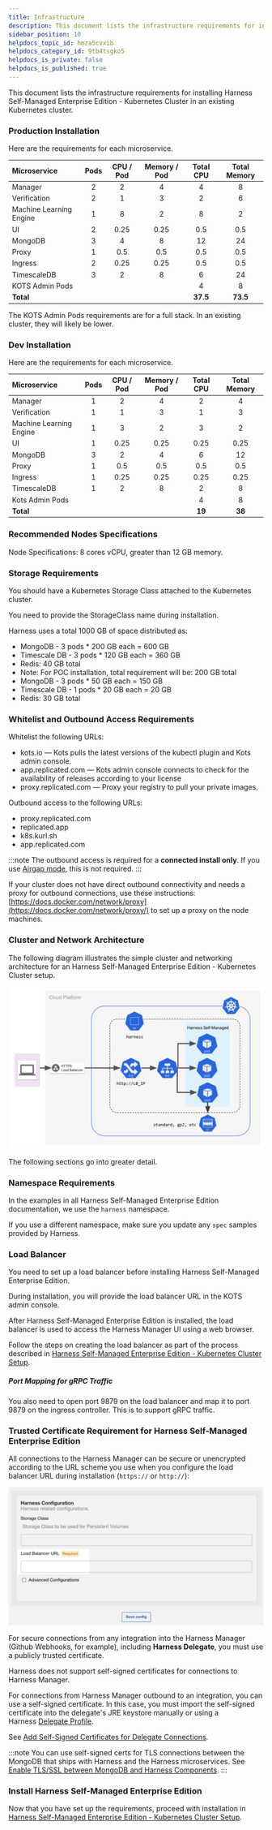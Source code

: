 ```yaml
---
title: Infrastructure
description: This document lists the infrastructure requirements for installing Harness Self-Managed Enterprise Edition - Kubernetes Cluster in an existing Kubernetes cluster. Production Installation. Here are th…
sidebar_position: 10
helpdocs_topic_id: hmza5cvxib
helpdocs_category_id: 9tb4tsgko5
helpdocs_is_private: false
helpdocs_is_published: true
---
```


This document lists the infrastructure requirements for installing Harness Self-Managed Enterprise Edition - Kubernetes Cluster in an existing Kubernetes cluster.

### Production Installation

Here are the requirements for each microservice.



| **Microservice** | **Pods** | **CPU / Pod** | **Memory / Pod** | **Total CPU** | **Total Memory** |
| :-- | :-: | :-: | :-: | :-: | :-: |
| Manager | 2 | 2 | 4 | 4 | 8 |
| Verification | 2 | 1 | 3 | 2 | 6 |
| Machine Learning Engine | 1 | 8 | 2 | 8 | 2 |
| UI | 2 | 0.25 | 0.25 | 0.5 | 0.5 |
| MongoDB | 3 | 4 | 8 | 12 | 24 |
| Proxy | 1 | 0.5 | 0.5 | 0.5 | 0.5 |
| Ingress | 2 | 0.25 | 0.25 | 0.5 | 0.5 |
| TimescaleDB | 3 | 2 | 8 | 6 | 24 |
| KOTS Admin Pods |   |   |   | 4 | 8 |
| **Total** |  |  |  | **37.5** | **73.5** |

The KOTS Admin Pods requirements are for a full stack. In an existing cluster, they will likely be lower.

### Dev Installation

Here are the requirements for each microservice.



| **Microservice** | **Pods** | **CPU / Pod** | **Memory / Pod** | **Total CPU** | **Total Memory** |
| :-- | :-: | :-: | :-: | :-: | :-: |
| Manager | 1 | 2 | 4 | 2 | 4 |
| Verification | 1 | 1 | 3 | 1 | 3 |
| Machine Learning Engine | 1 | 3 | 2 | 3 | 2 |
| UI | 1 | 0.25 | 0.25 | 0.25 | 0.25 |
| MongoDB | 3 | 2 | 4 | 6 | 12 |
| Proxy | 1 | 0.5 | 0.5 | 0.5 | 0.5 |
| Ingress | 1 | 0.25 | 0.25 | 0.25 | 0.25 |
| TimescaleDB | 1 | 2 | 8 | 2 | 8 |
| Kots Admin Pods |   |   |   | 4 | 8 |
| **Total** |  |  |  | **19** | **38** |

### Recommended Nodes Specifications

Node Specifications: 8 cores vCPU, greater than 12 GB memory.

### Storage Requirements

You should have a Kubernetes Storage Class attached to the Kubernetes cluster.

You need to provide the StorageClass name during installation.

Harness uses a total 1000 GB of space distributed as:

* MongoDB - 3 pods \* 200 GB each = 600 GB
* Timescale DB - 3 pods \* 120 GB each = 360 GB
* Redis: 40 GB total
* Note: For POC installation, total requirement will be: 200 GB total
* MongoDB - 3 pods \* 50 GB each = 150 GB
* Timescale DB - 1 pods \* 20 GB each = 20 GB
* Redis: 30 GB total

### Whitelist and Outbound Access Requirements

Whitelist the following URLs:

* kots.io — Kots pulls the latest versions of the kubectl plugin and Kots admin console.
* app.replicated.com — Kots admin console connects to check for the availability of releases according to your license
* proxy.replicated.com — Proxy your registry to pull your private images.

Outbound access to the following URLs:

* proxy.replicated.com​
* replicated.app
* k8s.kurl.sh​
* app.replicated.com

:::note
The outbound access is required for a **connected install only**. If you use [Airgap mode](https://kots.io/kotsadm/installing/airgap-packages/), this is not required.
:::

If your cluster does not have direct outbound connectivity and needs a proxy for outbound connections, use these instructions: [https://docs.docker.com/network/proxy](https://docs.docker.com/network/proxy/) to set up a proxy on the node machines.

### Cluster and Network Architecture

The following diagram illustrates the simple cluster and networking architecture for an Harness Self-Managed Enterprise Edition - Kubernetes Cluster setup.

![](./static/existing-cluster-kubernetes-on-prem-infrastructure-requirements-21.png)

The following sections go into greater detail.

### Namespace Requirements

In the examples in all Harness Self-Managed Enterprise Edition documentation, we use the `harness` namespace.

If you use a different namespace, make sure you update any `spec` samples provided by Harness.

### Load Balancer

You need to set up a load balancer before installing Harness Self-Managed Enterprise Edition.

During installation, you will provide the load balancer URL in the KOTS admin console.

After Harness Self-Managed Enterprise Edition is installed, the load balancer is used to access the Harness Manager UI using a web browser.

Follow the steps on creating the load balancer as part of the process described in [Harness Self-Managed Enterprise Edition - Kubernetes Cluster Setup](kubernetes-on-prem-existing-cluster-setup.md).

##### Port Mapping for gRPC Traffic

You also need to open port 9879 on the load balancer and map it to port 9879 on the ingress controller. This is to support gRPC traffic.

### Trusted Certificate Requirement for Harness Self-Managed Enterprise Edition

All connections to the Harness Manager can be secure or unencrypted according to the URL scheme you use when you configure the load balancer URL during installation (`https://` or `http://`):

![](./static/existing-cluster-kubernetes-on-prem-infrastructure-requirements-22.png)

For secure connections from any integration into the Harness Manager (Github Webhooks, for example), including **Harness Delegate**, you must use a publicly trusted certificate.

Harness does not support self-signed certificates for connections to Harness Manager.

For connections from Harness Manager outbound to an integration, you can use a self-signed certificate. In this case, you must import the self-signed certificate into the delegate's JRE keystore manually or using a Harness [Delegate Profile](../../firstgen-platform/account/manage-delegates/run-scripts-on-the-delegate-using-profiles.md).

See [Add Self-Signed Certificates for Delegate Connections](../../firstgen-platform/account/manage-delegates/add-self-signed-certificates-for-delegate-connections.md).

:::note
You can use self-signed certs for TLS connections between the MongoDB that ships with Harness and the Harness microservices. See [Enable TLS/SSL between MongoDB and Harness Components](../vm/on-prem-embedded-cluster-setup.md#enable-tls-ssl-between-mongo-db-and-harness-components).
:::

### Install Harness Self-Managed Enterprise Edition

Now that you have set up the requirements, proceed with installation in [Harness Self-Managed Enterprise Edition - Kubernetes Cluster Setup](kubernetes-on-prem-existing-cluster-setup.md).

